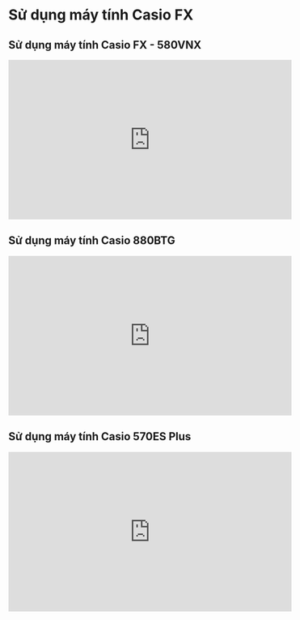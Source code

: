 # Sử dụng máy tính Casio FX 
## Sử dụng máy tính Casio FX - 580VNX
<iframe width="560" height="315" src="https://www.youtube.com/embed/wxCklUmxR_o?si=tcf6-XtX81iq-kX6" title="YouTube video player" frameborder="0" allow="accelerometer; autoplay; clipboard-write; encrypted-media; gyroscope; picture-in-picture; web-share" referrerpolicy="strict-origin-when-cross-origin" allowfullscreen></iframe>

## Sử dụng máy tính Casio 880BTG
<iframe width="560" height="315" src="https://www.youtube.com/embed/2mIqtUUCTV0?si=BxhAwsAv9aPOfQCt" title="YouTube video player" frameborder="0" allow="accelerometer; autoplay; clipboard-write; encrypted-media; gyroscope; picture-in-picture; web-share" referrerpolicy="strict-origin-when-cross-origin" allowfullscreen></iframe>


## Sử dụng máy tính Casio 570ES Plus
<iframe width="560" height="315" src="https://www.youtube.com/embed/M8KB14667x4?si=kOUMZqPQ7yDRolRs" title="YouTube video player" frameborder="0" allow="accelerometer; autoplay; clipboard-write; encrypted-media; gyroscope; picture-in-picture; web-share" referrerpolicy="strict-origin-when-cross-origin" allowfullscreen></iframe>

